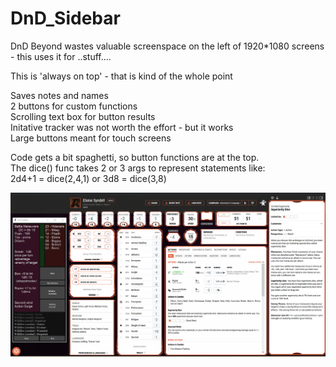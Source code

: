 # DnD_Sidebar

DnD Beyond wastes valuable screenspace on the left of 1920*1080 screens - this uses it for ..stuff....

This is 'always on top' - that is kind of the whole point

Saves notes and names  
2 buttons for custom functions  
Scrolling text box for button results  
Initative tracker was not worth the effort - but it works  
Large buttons meant for touch screens  

Code gets a bit spaghetti, so button functions are at the top.  
The dice() func takes 2 or 3 args to represent statements like:  
2d4+1 = dice(2,4,1) or 3d8 = dice(3,8)

<img src="readme_SS.PNG"/>
